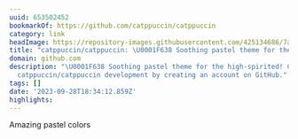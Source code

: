 ```yaml
---
uuid: 653502452
bookmarkOf: https://github.com/catppuccin/catppuccin
category: link
headImage: https://repository-images.githubusercontent.com/425134686/7ae77a27-976a-4da5-bf76-d2fcba939d68
title: "catppuccin/catppuccin: \U0001F638 Soothing pastel theme for the high-spirited!"
domain: github.com
description: "\U0001F638 Soothing pastel theme for the high-spirited! Contribute to
  catppuccin/catppuccin development by creating an account on GitHub."
tags: []
date: '2023-09-28T18:34:12.859Z'
highlights: 
---
```


Amazing pastel colors

